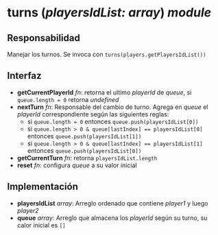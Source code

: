 # turns (_playersIdList: array_) _module_

## Responsabilidad

Manejar los turnos. Se invoca con `turns(players.getPlayersIdList())`

## Interfaz

-   **getCurrentPlayerId** _fn_: retorna el ultimo _playerId_ de _queue_, si `queue.length = 0` retorna _undefined_
-   **nextTurn** _fn_: Responsable del cambio de turno. Agrega en _queue_ el _playerId_ correspondiente según las siguientes reglas:
    -   si `queue.length = 0` entonces `queue.push(playersIdList[0])`
    -   si `queue.length > 0 & queue[lastIndex] == playersIdList[0]` entonces `queue.push(playersIdList[1])`
    -   si `queue.length > 0 & queue[lastIndex] == playersIdList[1]` entonces `queue.push(playersIdList[0])`
-   **getCurrentTurn** _fn_: retorna `playersIdList.length`
-   **reset** _fn_: configura _queue_ a su valor inicial

## Implementación

-   **playersIdList** _array_: Arreglo ordenado que contiene _player1_ y luego _player2_
-   **queue** _array_: Arreglo que almacena los _playerId_ según su turno, su calor inicial es `[]`

